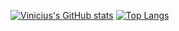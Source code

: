 [![Vinicius's GitHub stats](https://github-readme-stats.vercel.app/api?username=viniciuscole&include_all_commits=true&count_private=true&show_icons=true&theme=panda)](https://github.com/viniciuscole/github-readme-stats)
[![Top Langs](https://github-readme-stats.vercel.app/api/top-langs/?username=viniciuscole&layout=compact)](https://github.com/anuraghazra/github-readme-stats)

